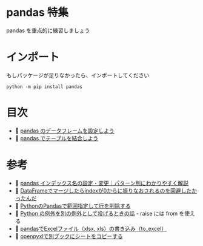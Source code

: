 # pandas 特集

pandas を重点的に練習しましょう  


# インポート

もしパッケージが足りなかったら、インポートしてください  

```
python -m pip install pandas
```


# 目次

* 📄 [pandas のデータフレームを設定しよう](let_s_configuration_data_frame.py)
* 📄 [pandas でテーブルを結合しよう](let_s_join.py)


# 参考

* 📖 [pandas インデックス名の設定・変更｜パターン別にわかりやすく解説](https://www.yutaka-note.com/entry/pandas_index_setting#google_vignette)
* 📖 [DataFrameでマージしたらindexが0からに振りなおされるのを回避したかったんだ](https://qiita.com/Sicut_study/items/445e9b49cd682ba1f2f7)
* 📖 [PythonのPandasで範囲指定して行を削除する](https://it-ojisan.tokyo/pandas-range-row-delete/)
* 📖 [Python の例外を別の例外として投げるときの話](https://blog.serverworks.co.jp/2020/09/23/115853) - raise には from を使える
* 📖 [pandasでExcelファイル（xlsx, xls）の書き込み（to_excel）](https://note.nkmk.me/python-pandas-to-excel/)
* 📖 [openpyxlで別ブックにシートをコピーする](https://qiita.com/github-nakasho/items/fb9df8e423bb8784cbbd)

